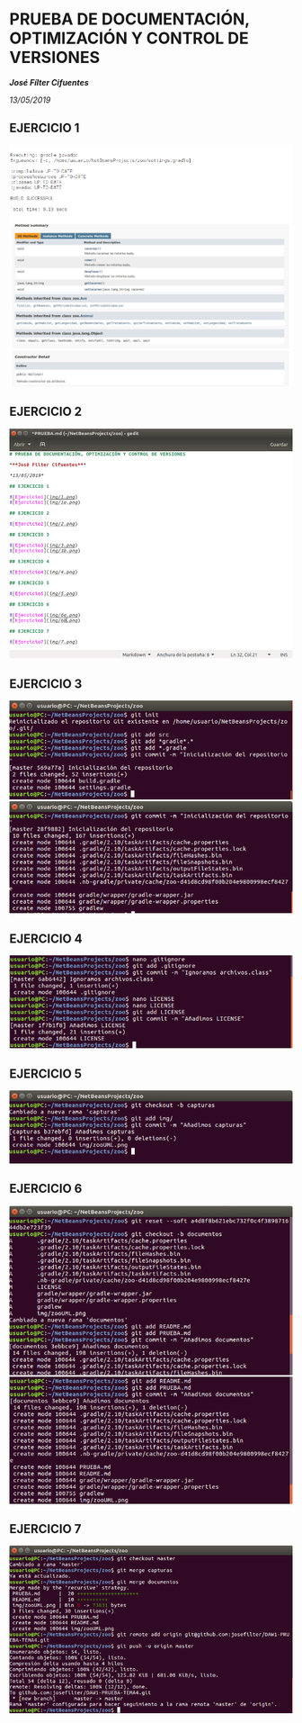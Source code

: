 # PRUEBA DE DOCUMENTACIÓN, OPTIMIZACIÓN Y CONTROL DE VERSIONES

***José Fílter Cifuentes***

*13/05/2019*

## EJERCICIO 1

![Ejercicio1](img/1.png)
![Ejercicio1](img/1a.png)

## EJERCICIO 2

![Ejercicio2](img/2.png)

## EJERCICIO 3

![Ejercicio3](img/3.png)
![Ejercicio3](img/3b.png)

## EJERCICIO 4

![Ejercicio4](img/4.png)

## EJERCICIO 5

![Ejercicio5](img/5.png)

## EJERCICIO 6

![Ejercicio6](img/6a.png)
![Ejercicio6](img/6b.png)

## EJERCICIO 7

![Ejercicio7](img/7.png)
